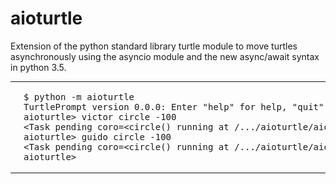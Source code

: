 # aioturtle

Extension of the python standard library turtle module
to move turtles asynchronously using the asyncio
module and the new async/await syntax in python 3.5.

<table><tr>
<td style="width:45%;">
<img src="docs/images/snapshot.png" alt="Example aioturtle session" />
</td>
<td style="width:45%;">
<pre>
$ python -m aioturtle
TurtlePrompt version 0.0.0: Enter "help" for help, "quit" to exit.
aioturtle&gt; victor circle -100
&lt;Task pending coro=&lt;circle() running at /.../aioturtle/aioturtle.py:400&gt;&gt;
aioturtle&gt; guido circle -100
&lt;Task pending coro=&lt;circle() running at /.../aioturtle/aioturtle.py:400&gt;&gt;
aioturtle&gt;
</pre>
</td>
</tr></table>
